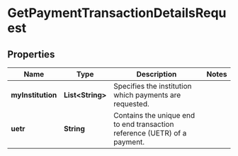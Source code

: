 
# GetPaymentTransactionDetailsRequest

## Properties
Name | Type | Description | Notes
------------ | ------------- | ------------- | -------------
**myInstitution** | **List&lt;String&gt;** | Specifies the institution which payments are requested. | 
**uetr** | **String** | Contains the unique end to end transaction reference (UETR) of a payment. | 




